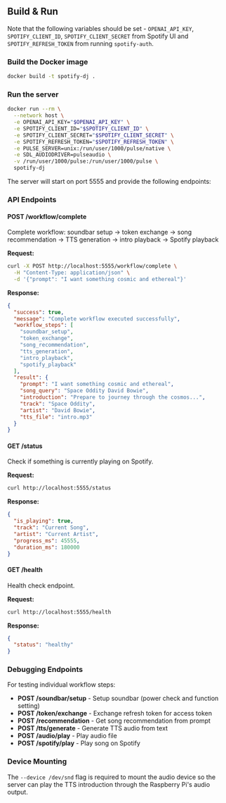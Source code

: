 ## Build & Run

Note that the following variables should be set - `OPENAI_API_KEY`, `SPOTIFY_CLIENT_ID`, `SPOTIFY_CLIENT_SECRET` from Spotify UI and `SPOTIFY_REFRESH_TOKEN` from running `spotify-auth`.

### Build the Docker image

```bash
docker build -t spotify-dj .
```

### Run the server

```bash
docker run --rm \
  --network host \
  -e OPENAI_API_KEY="$OPENAI_API_KEY" \
  -e SPOTIFY_CLIENT_ID="$SPOTIFY_CLIENT_ID" \
  -e SPOTIFY_CLIENT_SECRET="$SPOTIFY_CLIENT_SECRET" \
  -e SPOTIFY_REFRESH_TOKEN="$SPOTIFY_REFRESH_TOKEN" \
  -e PULSE_SERVER=unix:/run/user/1000/pulse/native \
  -e SDL_AUDIODRIVER=pulseaudio \
  -v /run/user/1000/pulse:/run/user/1000/pulse \
  spotify-dj
```

The server will start on port 5555 and provide the following endpoints:

### API Endpoints

#### POST /workflow/complete
Complete workflow: soundbar setup → token exchange → song recommendation → TTS generation → intro playback → Spotify playback

**Request:**
```bash
curl -X POST http://localhost:5555/workflow/complete \
  -H "Content-Type: application/json" \
  -d '{"prompt": "I want something cosmic and ethereal"}'
```

**Response:**
```json
{
  "success": true,
  "message": "Complete workflow executed successfully",
  "workflow_steps": [
    "soundbar_setup",
    "token_exchange", 
    "song_recommendation",
    "tts_generation",
    "intro_playback",
    "spotify_playback"
  ],
  "result": {
    "prompt": "I want something cosmic and ethereal",
    "song_query": "Space Oddity David Bowie",
    "introduction": "Prepare to journey through the cosmos...",
    "track": "Space Oddity",
    "artist": "David Bowie",
    "tts_file": "intro.mp3"
  }
}
```

#### GET /status
Check if something is currently playing on Spotify.

**Request:**
```bash
curl http://localhost:5555/status
```

**Response:**
```json
{
  "is_playing": true,
  "track": "Current Song",
  "artist": "Current Artist",
  "progress_ms": 45555,
  "duration_ms": 180000
}
```

#### GET /health
Health check endpoint.

**Request:**
```bash
curl http://localhost:5555/health
```

**Response:**
```json
{
  "status": "healthy"
}
```

### Debugging Endpoints

For testing individual workflow steps:

- **POST /soundbar/setup** - Setup soundbar (power check and function setting)
- **POST /token/exchange** - Exchange refresh token for access token  
- **POST /recommendation** - Get song recommendation from prompt
- **POST /tts/generate** - Generate TTS audio from text
- **POST /audio/play** - Play audio file
- **POST /spotify/play** - Play song on Spotify

### Device Mounting

The `--device /dev/snd` flag is required to mount the audio device so the server can play the TTS introduction through the Raspberry Pi's audio output.

